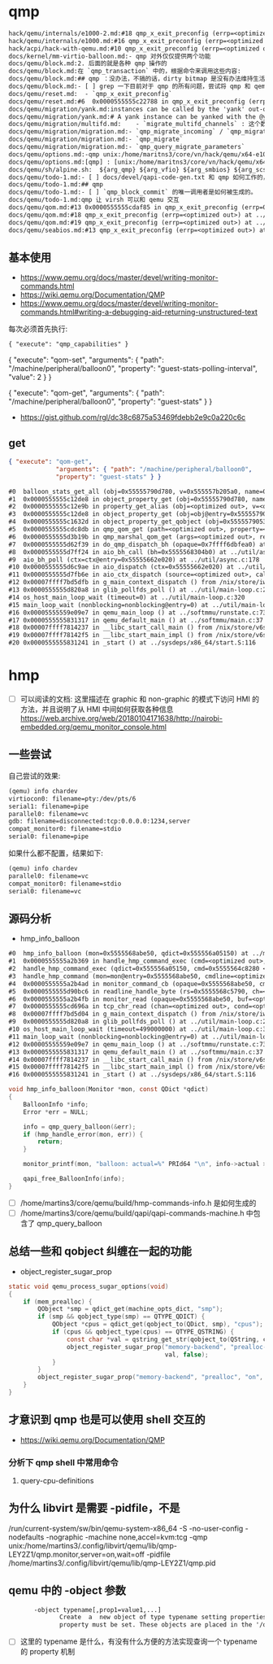 # qmp

```txt
hack/qemu/internals/e1000-2.md:#18 qmp_x_exit_preconfig (errp=<optimized out>) at ../softmmu/vl.c:2588
hack/qemu/internals/e1000.md:#16 qmp_x_exit_preconfig (errp=<optimized out>) at ../softmmu/vl.c:2588
hack/acpi/hack-with-qemu.md:#10 qmp_x_exit_preconfig (errp=<optimized out>) at ../softmmu/vl.c:2590
docs/kernel/mm-virtio-balloon.md:- qmp 对外仅仅提供两个功能
docs/qemu/block.md:2. 后面的就是各种 qmp 操作的
docs/qemu/block.md:在 `qmp_transaction` 中的，根据命令来调用这些内容:
docs/qemu/block.md:## qmp ：没办法，不搞的话，dirty bitmap 是没有办法维持生活的
docs/qemu/block.md:- [ ] grep 一下目前对于 qmp 的所有问题，尝试将 qmp 和 qemu option 融合一下
docs/qemu/reset.md:  - `qmp_x_exit_preconfig`
docs/qemu/reset.md:#6  0x0000555555c22788 in qmp_x_exit_preconfig (errp=0x5555567aa610 <error_fatal>) at ../softmmu/vl.c:2602
docs/qemu/migration/yank.md:instances can be called by the 'yank' out-of-band qmp command.
docs/qemu/migration/yank.md:# A yank instance can be yanked with the @yank qmp command to recover from a
docs/qemu/migration/multifd.md:    - `migrate_multifd_channels` : 这个数值是从 qmp 设置的
docs/qemu/migration/migration.md:- `qmp_migrate_incoming` / `qmp_migrate_recover`
docs/qemu/migration/migration.md:- `qmp_migrate`
docs/qemu/migration/migration.md:- `qmp_query_migrate_parameters`
docs/qemu/options.md:-qmp unix:/home/maritns3/core/vn/hack/qemu/x64-e1000/test.socket,server,nowait \
docs/qemu/options.md:[qmp] : [unix:/home/maritns3/core/vn/hack/qemu/x64-e1000/test.socket,server,nowait]
docs/qemu/sh/alpine.sh:  ${arg_qmp} ${arg_vfio} ${arg_smbios} ${arg_scsi}"
docs/qemu/todo-1.md:- [ ] docs/devel/qapi-code-gen.txt 和 qmp 如何工作的，是如何生成的。
docs/qemu/todo-1.md:## qmp
docs/qemu/todo-1.md:- [ ] `qmp_block_commit` 的唯一调用者是如何被生成的。
docs/qemu/todo-1.md:qmp 让 virsh 可以和 qemu 交互
docs/qemu/qom.md:#13 0x0000555555cdaf85 in qmp_x_exit_preconfig (errp=0x5555567a94b0 <error_fatal>) at ../softmmu/vl.c:2600
docs/qemu/qom.md:#18 qmp_x_exit_preconfig (errp=<optimized out>) at ../softmmu/vl.c:2689
docs/qemu/qom.md:#19 qmp_x_exit_preconfig (errp=<optimized out>) at ../softmmu/vl.c:2682
docs/qemu/seabios.md:#13 qmp_x_exit_preconfig (errp=<optimized out>) at ../softmmu/vl.c:2588
```

## 基本使用
- https://www.qemu.org/docs/master/devel/writing-monitor-commands.html
- https://wiki.qemu.org/Documentation/QMP
- https://www.qemu.org/docs/master/devel/writing-monitor-commands.html#writing-a-debugging-aid-returning-unstructured-text

每次必须首先执行:
```txt
{ "execute": "qmp_capabilities" }
```

{ "execute": "qom-set",
             "arguments": { "path": "/machine/peripheral/balloon0",
             "property": "guest-stats-polling-interval", "value": 2 } }

{ "execute": "qom-get",
             "arguments": { "path": "/machine/peripheral/balloon0",
             "property": "guest-stats" } }

- https://gist.github.com/rgl/dc38c6875a53469fdebb2e9c0a220c6c

## get

```json
{ "execute": "qom-get",
             "arguments": { "path": "/machine/peripheral/balloon0",
             "property": "guest-stats" } }
```

```txt
#0  balloon_stats_get_all (obj=0x55555790d780, v=0x555557b205a0, name=0x55555790e430 "guest-stats", opaque=0x0, errp=0x7fffffff5da0) at ../hw/virtio/virtio-balloon.c:243
#1  0x0000555555c12de8 in object_property_get (obj=0x55555790d780, name=0x55555790e430 "guest-stats", v=v@entry=0x555557b205a0, errp=errp@entry=0x7fffffff5e00) at ../qom/object.c:1400
#2  0x0000555555c12e9b in property_get_alias (obj=<optimized out>, v=<optimized out>, name=<optimized out>, opaque=0x55555790e410, errp=0x7fffffff5e00) at ../qom/object.c:2716
#3  0x0000555555c12de8 in object_property_get (obj=obj@entry=0x5555579053c0, name=name@entry=0x555556d13d20 "guest-stats", v=v@entry=0x555556922af0, errp=errp@entry=0x7fffffff5e98) at ../qom/object.c:1400
#4  0x0000555555c1632d in object_property_get_qobject (obj=0x5555579053c0, name=0x555556d13d20 "guest-stats", errp=errp@entry=0x7fffffff5e98) at ../qom/qom-qobject.c:40
#5  0x0000555555cdc8db in qmp_qom_get (path=<optimized out>, property=<optimized out>, errp=errp@entry=0x7fffffff5e98) at ../qom/qom-qmp-cmds.c:89
#6  0x0000555555d3b19b in qmp_marshal_qom_get (args=<optimized out>, ret=0x7ffff6dbfe98, errp=0x7ffff6dbfe90) at qapi/qapi-commands-qom.c:131
#7  0x0000555555d62f39 in do_qmp_dispatch_bh (opaque=0x7ffff6dbfea0) at ../qapi/qmp-dispatch.c:128
#8  0x0000555555d7ff24 in aio_bh_call (bh=0x5555568304b0) at ../util/async.c:150
#9  aio_bh_poll (ctx=ctx@entry=0x55555662e020) at ../util/async.c:178
#10 0x0000555555d6c9ae in aio_dispatch (ctx=0x55555662e020) at ../util/aio-posix.c:421
#11 0x0000555555d7fb6e in aio_ctx_dispatch (source=<optimized out>, callback=<optimized out>, user_data=<optimized out>) at ../util/async.c:320
#12 0x00007ffff7bd5dfb in g_main_context_dispatch () from /nix/store/iw2sf51fa42kd61qpmppi5h1yj675982-glib-2.72.3/lib/libglib-2.0.so.0
#13 0x0000555555d820a8 in glib_pollfds_poll () at ../util/main-loop.c:297
#14 os_host_main_loop_wait (timeout=0) at ../util/main-loop.c:320
#15 main_loop_wait (nonblocking=nonblocking@entry=0) at ../util/main-loop.c:606
#16 0x00005555559e09e7 in qemu_main_loop () at ../softmmu/runstate.c:739
#17 0x0000555555831317 in qemu_default_main () at ../softmmu/main.c:37
#18 0x00007ffff7814237 in __libc_start_call_main () from /nix/store/v6szn6fczjbn54h7y40aj7qjijq7j6dc-glibc-2.34-210/lib/libc.so.6
#19 0x00007ffff78142f5 in __libc_start_main_impl () from /nix/store/v6szn6fczjbn54h7y40aj7qjijq7j6dc-glibc-2.34-210/lib/libc.so.6
#20 0x0000555555831241 in _start () at ../sysdeps/x86_64/start.S:116
```

# hmp

- [ ] 可以阅读的文档:
这里描述在 graphic 和 non-graphic 的模式下访问 HMI 的方法，并且说明了从 HMI 中间如何获取各种信息
https://web.archive.org/web/20180104171638/http://nairobi-embedded.org/qemu_monitor_console.html

## 一些尝试
自己尝试的效果:
```txt
(qemu) info chardev
virtiocon0: filename=pty:/dev/pts/6
serial1: filename=pipe
parallel0: filename=vc
gdb: filename=disconnected:tcp:0.0.0.0:1234,server
compat_monitor0: filename=stdio
serial0: filename=pipe
```
如果什么都不配置，结果如下:
```txt
(qemu) info chardev
parallel0: filename=vc
compat_monitor0: filename=stdio
serial0: filename=vc
```

## 源码分析
- hmp_info_balloon

```txt
#0  hmp_info_balloon (mon=0x5555568abe50, qdict=0x555556a05150) at ../monitor/hmp-cmds.c:690
#1  0x0000555555a2b369 in handle_hmp_command_exec (cmd=<optimized out>, cmd=<optimized out>, qdict=0x555556a05150, mon=0x5555568abe50) at ../monitor/hmp.c:1108
#2  handle_hmp_command_exec (qdict=0x555556a05150, cmd=0x5555564c8280 <hmp_info_cmds>, mon=0x5555568abe50) at ../monitor/hmp.c:1100
#3  handle_hmp_command (mon=mon@entry=0x5555568abe50, cmdline=<optimized out>, cmdline@entry=0x5555568c5790 "info balloon ") at ../monitor/hmp.c:1160
#4  0x0000555555a2b4ad in monitor_command_cb (opaque=0x5555568abe50, cmdline=0x5555568c5790 "info balloon ", readline_opaque=<optimized out>) at ../monitor/hmp.c:49
#5  0x0000555555d90bc6 in readline_handle_byte (rs=0x5555568c5790, ch=<optimized out>) at ../util/readline.c:411
#6  0x0000555555a2b4fb in monitor_read (opaque=0x5555568abe50, buf=<optimized out>, size=<optimized out>) at ../monitor/hmp.c:1398
#7  0x0000555555cd696a in tcp_chr_read (chan=<optimized out>, cond=<optimized out>, opaque=<optimized out>) at ../chardev/char-socket.c:508
#8  0x00007ffff7bd5d04 in g_main_context_dispatch () from /nix/store/iw2sf51fa42kd61qpmppi5h1yj675982-glib-2.72.3/lib/libglib-2.0.so.0
#9  0x0000555555d820a8 in glib_pollfds_poll () at ../util/main-loop.c:297
#10 os_host_main_loop_wait (timeout=499000000) at ../util/main-loop.c:320
#11 main_loop_wait (nonblocking=nonblocking@entry=0) at ../util/main-loop.c:606
#12 0x00005555559e09e7 in qemu_main_loop () at ../softmmu/runstate.c:739
#13 0x0000555555831317 in qemu_default_main () at ../softmmu/main.c:37
#14 0x00007ffff7814237 in __libc_start_call_main () from /nix/store/v6szn6fczjbn54h7y40aj7qjijq7j6dc-glibc-2.34-210/lib/libc.so.6
#15 0x00007ffff78142f5 in __libc_start_main_impl () from /nix/store/v6szn6fczjbn54h7y40aj7qjijq7j6dc-glibc-2.34-210/lib/libc.so.6
#16 0x0000555555831241 in _start () at ../sysdeps/x86_64/start.S:116
```

```c
void hmp_info_balloon(Monitor *mon, const QDict *qdict)
{
    BalloonInfo *info;
    Error *err = NULL;

    info = qmp_query_balloon(&err);
    if (hmp_handle_error(mon, err)) {
        return;
    }

    monitor_printf(mon, "balloon: actual=%" PRId64 "\n", info->actual >> 20);

    qapi_free_BalloonInfo(info);
}
```

- [ ] /home/martins3/core/qemu/build/hmp-commands-info.h 是如何生成的
- [ ] /home/martins3/core/qemu/build/qapi/qapi-commands-machine.h 中包含了 qmp_query_balloon

## 总结一些和 qobject 纠缠在一起的功能

- object_register_sugar_prop

```c
static void qemu_process_sugar_options(void)
{
    if (mem_prealloc) {
        QObject *smp = qdict_get(machine_opts_dict, "smp");
        if (smp && qobject_type(smp) == QTYPE_QDICT) {
            QObject *cpus = qdict_get(qobject_to(QDict, smp), "cpus");
            if (cpus && qobject_type(cpus) == QTYPE_QSTRING) {
                const char *val = qstring_get_str(qobject_to(QString, cpus));
                object_register_sugar_prop("memory-backend", "prealloc-threads",
                                           val, false);
            }
        }
        object_register_sugar_prop("memory-backend", "prealloc", "on", false);
    }
}
```
## 才意识到 qmp 也是可以使用 shell 交互的
- https://wiki.qemu.org/Documentation/QMP

### 分析下 qmp shell 中常用命令
1. query-cpu-definitions

## 为什么 libvirt 是需要 -pidfile，不是

/run/current-system/sw/bin/qemu-system-x86_64 -S -no-user-config -nodefaults -nographic -machine none,accel=kvm:tcg
-qmp unix:/home/martins3/.config/libvirt/qemu/lib/qmp-LEY2Z1/qmp.monitor,server=on,wait=off
-pidfile /home/martins3/.config/libvirt/qemu/lib/qmp-LEY2Z1/qmp.pid

## qemu 中的 -object 参数
```txt
       -object typename[,prop1=value1,...]
              Create  a  new object of type typename setting properties in the order they are specified. Note that the 'id'
              property must be set. These objects are placed in the '/objects' path.
```

- [ ] 这里的 typename 是什么，有没有什么方便的方法实现查询一个 typename 的 property 机制
